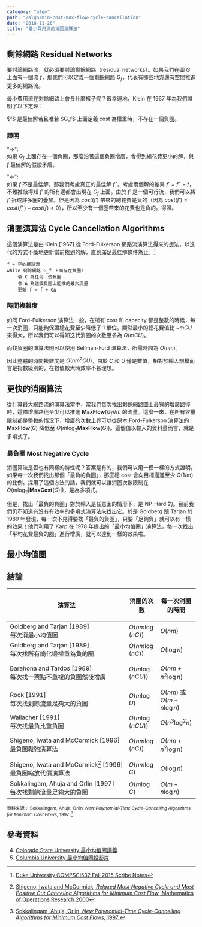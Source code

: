 ```yaml
---
category: "algo"
path: "/algo/min-cost-max-flow-cycle-cancellation"
date: "2018-11-20"
title: "最小費用流的消圈演算法"
---
```


## 剩餘網路 Residual Networks

要討論網路流，就必須要討論剩餘網路（residual networks）。如果我們在圖 $G$ 上面有一個流 $f$，那我們可以定義一個剩餘網路 $G_f$，代表有哪些地方還有空間推進更多的網路流。

最小費用流在剩餘網路上會長什麼樣子呢？很幸運地，Klein 在 1967 年為我們證明了以下定理：

<theorem title='負圈定理'>
$f$ 是最佳解若且唯若 $G_f$ 上面定義 cost 為權重時，不存在一個負圈。
</theorem>

### 證明

"$\Rightarrow$":  
如果 $G_f$ 上面存在一個負圈，那麼沿著這個負圈增廣，會得到總花費更小的解，與 $f$ 最佳解的假設矛盾。

"$\Leftarrow$":  
如果 $f$ 不是最佳解，那我們考慮真正的最佳解 $f^\star$。考慮兩個解的差異 $f'=f^\star - f$，不難推敲得知 $f'$ 的所有邊都會出現在 $G_f$ 上面。由於 $f'$ 是一個可行流，我們可以將 $f'$ 拆成許多圈的疊加。但是因為 $cost(f')$ 帶來的總花費是負的（因為 $cost(f') = cost(f^\star) - cost(f) < 0$），所以至少有一個圈帶來的花費也是負的。得證。


## 消圈演算法 Cycle Cancellation Algorithms

這個演算法是由 Klein [1967] 從 Ford-Fulkerson 網路流演算法得來的想法，以迭代的方式不斷地更新當前找到的解，直到滿足最佳解條件為止。[^2]

```
f = 空的網路流
while 剩餘網路 G_f 上面存在負圈:
    令 C 為任何一個負圈
    令 Δ 為這個負圈上能推的最大流量
    更新 f = f + CΔ
```

### 時間複雜度

如同 Ford-Fulkerson 演算法一般，在所有 cost 和 capacity 都是整數的時候，每一次消圈，只能夠保證總花費至少降低了 1 單位。顯然最小的總花費值比 $-mCU$ 來得大，所以我們可以得知迭代消圈的次數至多為 $O(mCU)$。

而找負圈的演算法則可以使用 Bellman-Ford 演算法，所需時間為 $O(nm)$。

因此整體的時間複雜度是 $O(nm^2CU)$，由於 $C$ 和 $U$ 僅是數值，相對於輸入規模而言是指數級別的，在數值較大時效率不甚理想。

## 更快的消圈算法

從計算最大網路流的演算法當中，當我們每次找出剩餘網路圖上最寬的增廣路徑時，這條增廣路徑至少可以推進 ${\mathbf{MaxFlow}}(G_f)/m$ 的流量。這麼一來，在所有容量限制都是整數的情況下，增廣的次數上界可以從原本 Ford-Fulkerson 演算法的 ${\mathbf{MaxFlow}}(G)$ 降低至 $O(m\log_2 {\mathbf{MaxFlow}}(G))$。這個值以輸入的資料量而言，就是多項式了。

### 最負圈 Most Negative Cycle

消圈算法是否也有同樣的特性呢？答案是有的，我們可以用一模一樣的方式證明，如果每一次我們找出那個「最負的負圈」，那麼總 cost 會向目標邁進至少 $O(1/m)$ 的比例。採用了這個方法的話，我們就可以讓消圈次數限制在 $O(m\log_2|{\mathbf{MaxCost}}(G)|)$，是為多項式。

但是，找出「最負的負圈」對於輸入是任意圖的情形下，是 NP-Hard 的。目前我們仍不知道有沒有有效率的多項式演算法來找出它。於是 Goldberg 跟 Tarjan 於 1989 年發現，每一次不見得要找「最負的負圈」，只要「足夠負」就可以有一樣的效果！他們利用了 Karp 在 1978 年提出的「最小均值圈」演算法，每一次找出「平均花費最負的圈」進行增廣，就可以達到一樣的效果啦。

## 最小均值圈


## 結論

| 演算法 | 消圈的次數 | 每一次消圈的時間 | Weakly-Polynomial Worst-Case Complexity | Strongly-Polynomial Worst-Case Complexity |
|-----|---|---|----|---|
| <nobr>Goldberg and Tarjan [1989]</nobr><br/>每次消最小均值圈 | $O(nm \log (nC))$ | $O(nm)$ | $O(n^2m^2\log (nC))$ | $O(n^2m^3)$ |
| <nobr>Goldberg and Tarjan [1989]</nobr><br/>每次找所有簡化邊權重為負的圈 | $O(nm \log (nC))$ | $O(\log n)$ | $O(nm\log n\log (nC))$ | $O(nm^2\log^2n)$ |
| <nobr>Barahona and Tardos [1989]</nobr><br/>每次找一票點不重複的負圈然後增廣 | $O(m \log (nCU))$ | $O(nm+n^2\log n)$ | $O((nm^2+mn^2\log n)\log(nCU)$ | N/A |
| <nobr>Rock [1991]</nobr><br/>每次找剩餘流量足夠大的負圈 | $O(m \log U)$ | $O(nm)$ 或 $O(m+n\log n)$ | $O(nm^2\log U)$ | N/A |
| <nobr>Wallacher [1991]</nobr><br/>每次找最負比重負圈 | $O(m \log (nCU))$ | $O(n^3\log^2 n)$ | $O(n^3m\log^2 n\log(nCU))$ | N/A |
| <nobr>Shigeno, Iwata and McCormick [1996]</nobr><br/>最負圈鬆弛演算法 | $O(nm \log (nC))$ | $O(nm+n^2\log n)$ | $O(n^2m^2\log (nC)$ $+$ $n^3m\log n\log (nC))$ | $O(n^2m^3\log n$ $+$ $n^3m^2\log n)$ |
| <nobr>Shigeno, Iwata and McCormick[^3] [1996]</nobr><br/>最負圈縮放代價演算法 | $O(nm \log C)$ | $O(\log n)$ | $O(nm\log C \log n)$ | N/A |
| <nobr>Sokkalingam, Ahuja and Orlin [1997]</nobr><br/>每次找剩餘流量足夠大的負圈 | $O(m \log C)$ | $O(m+n\log n)$ | $O(m^2\log C$ $+$ $nm\log C\log n)$ | $O(m^3\log n$ $+$ $nm^2\log^2 n)$ |

<small>資料來源： Sokkalingam, Ahuja, Orlin, _New Polynomial-Time Cycle-Cancelling Algorithms for Minimum Cost Flows_, 1997. [^1]</small>

## 參考資料

[^1]:
    [Sokkalingam, Ahuja, Orlin, _New Polynomial-Time Cycle-Cancelling Algorithms for Minimum Cost Flows_, 1997.](https://pdfs.semanticscholar.org/f799/350ee4b93f02e672157d54ee06849edb7355.pdf)
[^2]:
    [Duke University COMPSCI532 Fall 2015 Scribe Notes](https://www2.cs.duke.edu/courses/fall15/cps232/scribe_notes/lec05.pdf)
[^3]:
    [Shigeno, Iwata and McCormick, _Relaxed Most Negative Cycle and Most Positive Cut Canceling Algorithms for Minimum Cost Flow_, Mathematics of Operations Research 2000](https://www.jstor.org/stable/3690424?seq=1)
4. [Colorado State University 最小均值圈講義](http://www.cs.colostate.edu/~rmm/minCycleMean.pdf)
5. [Columbia University 最小均值圈投影片](http://www.columbia.edu/~cs2035/courses/ieor6614.S16/mmc.pdf)